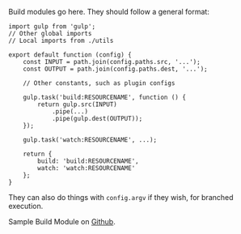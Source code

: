 Build modules go here. They should follow a general format:

```
import gulp from 'gulp';
// Other global imports
// Local imports from ./utils

export default function (config) {
    const INPUT = path.join(config.paths.src, '...');
    const OUTPUT = path.join(config.paths.dest, '...');

    // Other constants, such as plugin configs

    gulp.task('build:RESOURCENAME', function () {
        return gulp.src(INPUT)
            .pipe(...)
            .pipe(gulp.dest(OUTPUT));
    });

    gulp.task('watch:RESOURCENAME', ...);

    return {
        build: 'build:RESOURCENAME',
        watch: 'watch:RESOURCENAME'
    };
}
```

They can also do things with `config.argv` if they wish, for branched
execution.

Sample Build Module on [Github](https://gist.github.com/gscoppino/857b8fee85135625c56b).